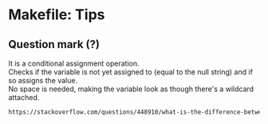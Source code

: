# Makefile: Tips

## Question mark (?)

It is a conditional assignment operation.  
Checks if the variable is not yet assigned to (equal to the null string) and if so assigns the value.  
No space is needed, making the variable look as though there's a wildcard attached.

```html
https://stackoverflow.com/questions/448910/what-is-the-difference-between-the-gnu-makefile-variable-assignments-a
```
